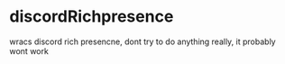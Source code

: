 # discordRichpresence
wracs discord rich presencne, dont try to do anything really, it probably wont work
